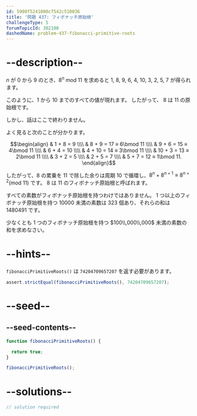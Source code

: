 ```yaml
---
id: 5900f5241000cf542c510036
title: '問題 437: フィボナッチ原始根'
challengeType: 5
forumTopicId: 302108
dashedName: problem-437-fibonacci-primitive-roots
---
```


# --description--

$n$ が 0 から 9 のとき、$8^n$ mod 11 を求めると 1, 8, 9, 6, 4, 10, 3, 2, 5, 7 が得られます。

このように、1 から 10 までのすべての値が現れます。 したがって、 8 は 11 の原始根です。

しかし、話はここで終わりません。

よく見ると次のことが分かります。

$$\begin{align} & 1 + 8 = 9 \\\\ & 8 + 9 = 17 ≡ 6\bmod 11 \\\\ & 9 + 6 = 15 ≡ 4\bmod 11 \\\\ & 6 + 4 = 10 \\\\ & 4 + 10 = 14 ≡ 3\bmod 11 \\\\ & 10 + 3 = 13 ≡ 2\bmod 11 \\\\ & 3 + 2 = 5 \\\\ & 2 + 5 = 7 \\\\ & 5 + 7 = 12 ≡ 1\bmod 11. \end{align}$$

したがって、8 の累乗を 11 で除した余りは周期 10 で循環し、$8^n + 8^{n + 1} ≡ 8^{n + 2} (\text{mod } 11)$ です。 8 は 11 のフィボナッチ原始根と呼ばれます。

すべての素数がフィボナッチ原始根を持つわけではありません。 1 つ以上のフィボナッチ原始根を持つ 10000 未満の素数は 323 個あり、それらの和は 1480491 です。

少なくとも 1 つのフィボナッチ原始根を持つ $100\\,000\\,000$ 未満の素数の和を求めなさい。

# --hints--

`fibonacciPrimitiveRoots()` は `74204709657207` を返す必要があります。

```js
assert.strictEqual(fibonacciPrimitiveRoots(), 74204709657207);
```

# --seed--

## --seed-contents--

```js
function fibonacciPrimitiveRoots() {

  return true;
}

fibonacciPrimitiveRoots();
```

# --solutions--

```js
// solution required
```
